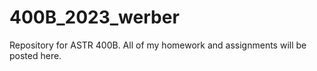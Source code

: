 # 400B_2023_werber
Repository for ASTR 400B.
All of my homework and assignments will be posted here.
